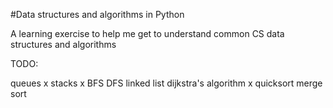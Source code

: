 #Data structures and algorithms in Python

A learning exercise to help me get to understand common CS data structures and algorithms

TODO:

queues x
stacks x
BFS
DFS
linked list
dijkstra's algorithm x
quicksort
merge sort

